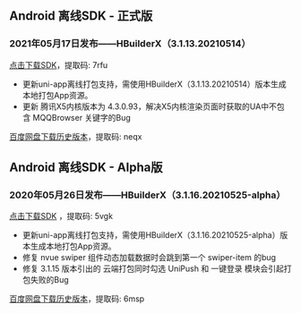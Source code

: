 ## Android 离线SDK - 正式版

### 2021年05月17日发布——HBuilderX（3.1.13.20210514）
[点击下载SDK](https://pan.baidu.com/s/14SZ-CjlbaNtGHk3CpamgXQ)，提取码: 7rfu

+ 更新uni-app离线打包支持，需使用HBuilderX（3.1.13.20210514）版本生成本地打包App资源。
+ 更新 腾讯X5内核版本为 4.3.0.93，解决X5内核渲染页面时获取的UA中不包含 MQQBrowser 关键字的Bug


[百度网盘下载历史版本](https://pan.baidu.com/s/1Gpbnq3wLvvnRO6W-SlvVpA)，提取码: neqx



## Android 离线SDK - Alpha版

### 2020年05月26日发布——HBuilderX（3.1.16.20210525-alpha）
[点击下载SDK](https://pan.baidu.com/s/1NLBTW94Im_zg5R38Wiijdg) ，提取码: 5vgk

+ 更新uni-app离线打包支持，需使用HBuilderX（3.1.16.20210525-alpha）版本生成本地打包App资源。
+ 修复 nvue swiper 组件动态加载数据时会跳到第一个 swiper-item 的bug
+ 修复 3.1.15 版本引出的 云端打包同时勾选 UniPush 和 一键登录 模块会引起打包失败的Bug

[百度网盘下载历史版本](https://pan.baidu.com/s/10fne34bwxWGtDJTd4PhroA)，提取码: 6msp
